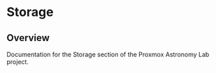 # Storage

## Overview

Documentation for the Storage section of the Proxmox Astronomy Lab project.

